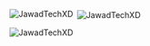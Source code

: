 
<p><img align="left" src="https://github-readme-stats.vercel.app/api/top-langs?username=JawadTechXD&show_icons=true&locale=en&layout=compact" alt="JawadTechXD" /></p>

<p>&nbsp;<img align="center" src="https://github-readme-stats.vercel.app/api?username=JawadTechXD&show_icons=true&locale=en" alt="JawadTechXD" /></p>

<p><img align="center" src="https://github-readme-streak-stats.herokuapp.com/?user=JawadTechXD&" alt="JawadTechXD" /></p>
